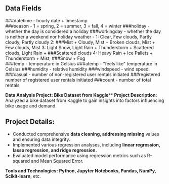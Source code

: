 ## Data Fields

###datetime - hourly date + timestamp   
###season -  1 = spring, 2 = summer, 3 = fall, 4 = winter 
###holiday - whether the day is considered a holiday 
###workingday - whether the day is neither a weekend nor holiday weather - 1: Clear, Few clouds, Partly cloudy, Partly cloudy 2: 
###Mist + Cloudy, Mist + Broken clouds, Mist + Few clouds, Mist 3: Light Snow, Light Rain + Thunderstorm + Scattered clouds, Light Rain + ###Scattered clouds 4: Heavy Rain + Ice Pallets + Thunderstorm + Mist,
###Snow + Fog  
###temp - temperature in Celsius 
###atemp - "feels like" temperature in Celsius
###humidity - relative humidity
###windspeed - wind speed
###casual - number of non-registered user rentals initiated
###registered number of registered user rentals initiated 
###count - number of total rentals

**Data Analysis Project: Bike Dataset from Kaggle****
**Project Description:** Analyzed a bike dataset from Kaggle to gain insights into factors influencing bike usage and demand.

## Project Details:
- Conducted comprehensive **data cleaning, addressing missing** values and ensuring data integrity.
- Implemented various regression analyses, including **linear regression, lasso regression, and ridge regression.**
- Evaluated model performance using regression metrics such as R-squared and Mean Squared Error.


**Tools and Technologies:** **Python, Jupyter Notebooks, Pandas, NumPy, Scikit-learn**, etc.
